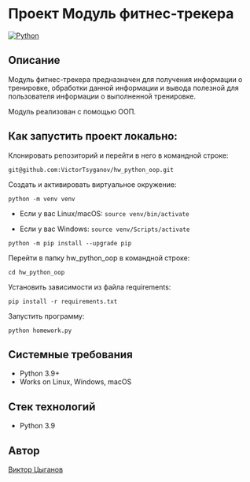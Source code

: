# Проект Модуль фитнес-трекера

[![Python](https://img.shields.io/badge/-Python-464641?style=flat-square&logo=Python)](https://www.python.org/)

## Описание

Модуль фитнес-трекера предназначен для получения информации о тренировке, обработки данной информации и вывода полезной для пользователя информации о выполненной тренировке.

Модуль реализован с помощью ООП.

## Как запустить проект локально:

Клонировать репозиторий и перейти в него в командной строке:

``` git@github.com:VictorTsyganov/hw_python_oop.git ```

Создать и активировать виртуальное окружение:

``` python -m venv venv ``` 

* Если у вас Linux/macOS:
    ``` source venv/bin/activate ``` 

* Если у вас Windows:
    ``` source venv/Scripts/activate ```
    
``` python -m pip install --upgrade pip ``` 

Перейти в папку hw_python_oop в командной строке:

``` cd hw_python_oop ``` 

Установить зависимости из файла requirements:

``` pip install -r requirements.txt ``` 

Запустить программу:

``` python homework.py ```

## Системные требования
- Python 3.9+
- Works on Linux, Windows, macOS

## Стек технологий

- Python 3.9

## Автор

[Виктор Цыганов](https://github.com/VictorTsyganov)
